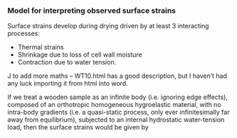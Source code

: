 ### Model for interpreting observed surface strains

Surface strains develop during drying driven by at least 3 interacting processes:

* Thermal strains
* Shrinkage due to loss of cell wall moisture
* Contraction due to water tension.

J to add more maths – WT10.html has a good description, but I haven’t had any luck importing it from html into word.  


If we treat a wooden sample as an infinite body (i.e. ignoring edge effects), composed of an orthotropic homogeneous hygroelastic material, with no intra-body gradients (i.e. a quasi-static process, only ever infinitesimally far away from equilibrium), subjected to an internal hydrostatic water-tension load, then the surface strains would be given by
  
  